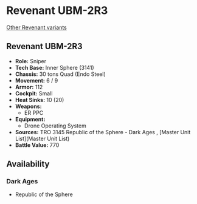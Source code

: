 # Revenant UBM-2R3 

[Other Revenant variants](../revenant.md) 

## Revenant UBM-2R3 

- **Role:** Sniper 
- **Tech Base:** Inner Sphere (3141) 
- **Chassis:** 30 tons Quad (Endo Steel) 
- **Movement:** 6 / 9 
- **Armor:** 112 
- **Cockpit:** Small 
- **Heat Sinks:** 10 (20) 
- **Weapons:** 
  - ER PPC 
- **Equipment:** 
  - Drone Operating System 
- **Sources:** TRO 3145 Republic of the Sphere - Dark Ages , [Master Unit List](Master Unit List) 
- **Battle Value:** 770 

## Availability 

### Dark Ages 

- Republic of the Sphere 

